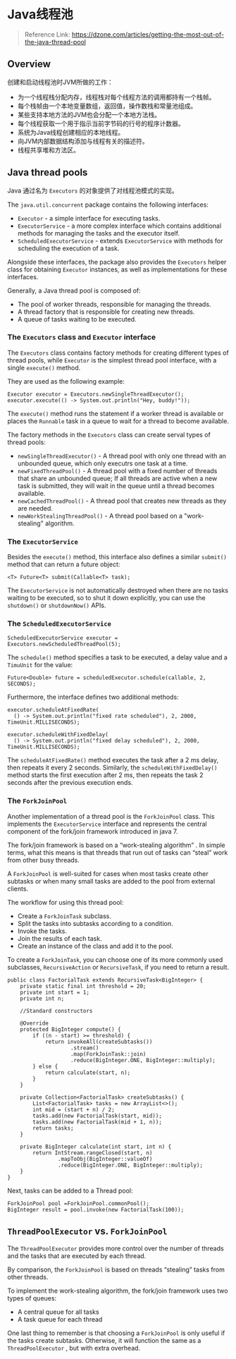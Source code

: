 # Java线程池

> Reference Link: <https://dzone.com/articles/getting-the-most-out-of-the-java-thread-pool>

## Overview

创建和启动线程池时JVM所做的工作：

- 为一个线程栈分配内存，线程栈对每个线程方法的调用都持有一个栈帧。
- 每个栈帧由一个本地变量数组，返回值，操作数栈和常量池组成。
- 某些支持本地方法的JVM也会分配一个本地方法栈。
- 每个线程获取一个用于指示当前字节码的行号的程序计数器。
- 系统为Java线程创建相应的本地线程。
- 向JVM内部数据结构添加与线程有关的描述符。
- 线程共享堆和方法区。

## Java thread pools

Java 通过名为 `Executors` 的对象提供了对线程池模式的实现。

The `java.util.concurrent` package contains the following interfaces:

*   `Executor` - a simple interface for executing tasks.
*   `ExecutorService` - a more complex interface which contains additional methods for managing the tasks and the executor itself.
*   `ScheduledExecutorService` - extends `ExecutorService` with methods for scheduling the execution of a task.

Alongside these interfaces, the package also provides the `Executors` helper class for obtaining `Executor` instances, as well as implementations for these interfaces.

Generally, a Java thread pool is composed of:

*   The pool of worker threads, responsible for managing the threads.
*   A thread factory that is responsible for creating new threads.
*   A queue of tasks waiting to be executed.

### The `Executors` class and `Executor` interface

The `Executors` class contains factory methods for creating different types of thread pools, while `Executor` is the simplest thread pool interface, with a single `execute()` method.

They are used as the following example:
```
Executor executor = Executors.newSingleThreadExecutor();
executor.execute(() -> System.out.println("Hey, buddy!"));
```

The `execute()` method runs the statement if a worker thread is available or places the `Runnable` task in a queue to wait for a thread to become available.

The factory methods in the `Executors` class can create serval types of thread pools:

*   `newSingleThreadExecutor()` - A thread pool with only one thread with an unbounded queue, which only executrs one task at a time.
*   `newFixedThreadPool()` - A thread pool with a fixed number of threads that share an unbounded queue; If all threads are active when a new task is submitted, they will wait in the queue until a thread becomes available.
*   `newCachedThreadPool()` - A thread pool that creates new threads as they are needed.
*   `newWorkStealingThreadPool()` - A thread pool based on a "work-stealing" algorithm.

### The `ExecutorService`

Besides the `execute()` method, this interface also defines a similar `submit()` method that can return a future object:

    <T> Future<T> submit(Callable<T> task);

The `ExecutorService` is not automatically destroyed when there are no tasks waiting to be executed, so to shut it down explicitly, you can use the `shutdown()` or `shutdownNow()` APIs.

### The `ScheduledExecutorService`

    ScheduledExecutorService executor = Executors.newScheduledThreadPool(5);

The `schedule()` method specifies a task to be executed, a delay value and a `TimuUnit` for the value:

    Future<Double> future = scheduledExecutor.schedule(callable, 2, SECONDS);

Furthermore, the interface defines two additional methods:

    executor.scheduleAtFixedRate(
      () -> System.out.println("fixed rate scheduled"), 2, 2000, TimeUnit.MILLISECONDS);

    executor.scheduleWithFixedDelay(
      () -> System.out.println("fixed delay scheduled"), 2, 2000, TimeUnit.MILLISECONDS);

The `scheduleAtFixedRate()` method executes the task after a 2 ms delay, then repeats it every 2 seconds. Similarly, the `scheduleWithFixedDelay()` method starts the first execution after 2 ms, then repeats the task 2 seconds after the previous execution ends.

### The `ForkJoinPool`

Another implementation of a thread pool is the `ForkJoinPool` class. This implements the `ExecutorService` interface and represents the central component of the fork/join framework introduced in java 7.

The fork/join framework is based on a “work-stealing algorithm” . In simple terms, what this means is that threads that run out of tasks can “steal” work from other busy threads.

A `ForkJoinPool` is well-suited for cases when most tasks create other subtasks or when many small tasks are added to the pool from external clients.

The workflow for using this thread pool:

*   Create a `ForkJoinTask` subclass.
*   Split the tasks into subtasks according to a condition.
*   Invoke the tasks.
*   Join the results of each task.
*   Create an instance of the class and add it to the pool.

To create a `ForkJoinTask`, you can choose one of its more commonly used subclasses, `RecursiveAction` or `RecursiveTask`, if you need to return a result.

    public class FactorialTask extends RecursiveTask<BigInteger> {
        private static final int threshold = 20;
        private int start = 1;
        private int n;

        //Standard constructors

        @Override
        protected BigInteger compute() {
            if ((n - start) >= threshold) {
                return invokeAll(createSubtasks())
                        .stream()
                        .map(ForkJoinTask::join)
                        .reduce(BigInteger.ONE, BigInteger::multiply);
            } else {
                return calculate(start, n);
            }
        }

        private Collection<FactorialTask> createSubtasks() {
            List<FactorialTask> tasks = new ArrayList<>();
            int mid = (start + n) / 2;
            tasks.add(new FactorialTask(start, mid));
            tasks.add(new FactorialTask(mid + 1, n));
            return tasks;
        }

        private BigInteger calculate(int start, int n) {
            return IntStream.rangeClosed(start, n)
                    .mapToObj(BigInteger::valueOf)
                    .reduce(BigInteger.ONE, BigInteger::multiply);
        }
    }

Next, tasks can be added to a Thread pool:

    ForkJoinPool pool =ForkJoinPool.commonPool();
    BigInteger result = pool.invoke(new FactorialTask(100));

## `ThreadPoolExecutor` vs. `ForkJoinPool`

The `ThreadPoolExecutor` provides more control over the number of threads and the tasks that are executed by each thread.

By comparison, the `ForkJoinPool` is based on threads “stealing” tasks from other threads.

To implement the work-stealing algorithm, the fork/join framework uses two types of queues:

*   A central queue for all tasks
*   A task queue for each thread

One last thing to remember is that choosing a `ForkJoinPool` is only useful if the tasks create subtasks. Otherwise, it will function the same as a `ThreadPoolExecutor` , but with extra overhead.